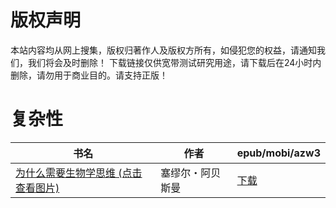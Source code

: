 # 版权声明

本站内容均从网上搜集，版权归著作人及版权方所有，如侵犯您的权益，请通知我们，我们将会及时删除！ 下载链接仅供宽带测试研究用途，请下载后在24小时内删除，请勿用于商业目的。请支持正版！

# 复杂性

| 书名 | 作者 | epub/mobi/azw3 |
| --- | --- | --- |
| [为什么需要生物学思维 (点击查看图片)](https://www.dushupai.com/attachment/2024/06/06/c5e18f587faefaa5.jpg) | 塞缪尔・阿贝斯曼 | [下载](https://url89.ctfile.com/f/31084289-1357033675-b4a2a6?p=8866) |
